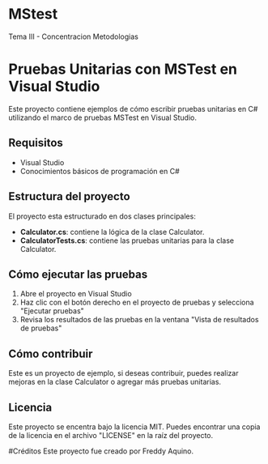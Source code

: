 # MStest
Tema III - Concentracion Metodologias

# Pruebas Unitarias con MSTest en Visual Studio

Este proyecto contiene ejemplos de cómo escribir pruebas unitarias en C# utilizando el marco de pruebas MSTest en Visual Studio.

## Requisitos

- Visual Studio
- Conocimientos básicos de programación en C#

## Estructura del proyecto

El proyecto esta estructurado en dos clases principales:

- **Calculator.cs**: contiene la lógica de la clase Calculator.
- **CalculatorTests.cs**: contiene las pruebas unitarias para la clase Calculator.

## Cómo ejecutar las pruebas

1. Abre el proyecto en Visual Studio
2. Haz clic con el botón derecho en el proyecto de pruebas y selecciona "Ejecutar pruebas"
3. Revisa los resultados de las pruebas en la ventana "Vista de resultados de pruebas"

## Cómo contribuir

Este es un proyecto de ejemplo, si deseas contribuir, puedes realizar mejoras en la clase Calculator o agregar más pruebas unitarias.

## Licencia

Este proyecto se encentra bajo la licencia MIT. Puedes encontrar una copia de la licencia en el archivo "LICENSE" en la raíz del proyecto.

#Créditos
Este proyecto fue creado por Freddy Aquino.
